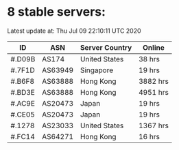 # 8 stable servers:

Latest update at: Thu Jul 09 22:10:11 UTC 2020

| ID | ASN | Server Country | Online |
| -- | --- | -------------- | ------ |
| #.D09B | AS174 | United States | 38 hrs |
| #.7F1D | AS63949 | Singapore | 19 hrs |
| #.B6F8 | AS63888 | Hong Kong | 3882 hrs |
| #.BD3E | AS63888 | Hong Kong | 4951 hrs |
| #.AC9E | AS20473 | Japan | 19 hrs |
| #.CE05 | AS20473 | Japan | 19 hrs |
| #.1278 | AS23033 | United States | 1367 hrs |
| #.FC14 | AS64271 | Hong Kong | 16 hrs |


